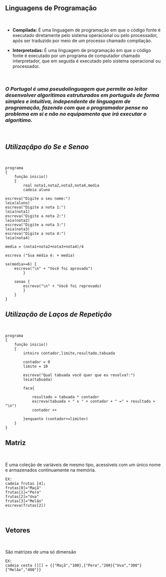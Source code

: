 ## **Linguagens de Programação**

<br>

- **Compilada:** É uma linguagem de programação em que o código fonte é executado diretamente pelo sistema operacional ou pelo processador, após ser traduzido por meio de um processo chamado compilação.

- **Interpretadas:** É uma linguagem de programação em que o código fonte é executado por um programa de computador chamado interpretador, que em seguida é executado pelo sistema operacional ou processador.

<br>

### _O Portugol é uma pseudolinguagem que permite ao leitor desenvolver algoritimos estruturados em português de forma simples e intuitiva, independente de linguagem de programação, fazendo com que o programador pense no problema em si e não no equipamento que irá executar o algoritimo._

<br>

## _Utilizaçãpo do Se e Senao_

<br>

    programa 
    {
        função inicio() 
        {
            real nota1,nota2,nota3,nota4,media
            cadeia aluno

    escreva("Digite o seu nome:")
    leia(aluno)
    escreva("Digite a nota 1:")
    leia(nota1)
    escreva("Digite a nota 2:")
    leia(nota2)
    escreva("Digite a nota 3:")
    leia(nota3)
    escreva("Digite a nota 4:")
    leia(nota4)

    media = (nota1+nota2+nota3+nota4)/4

    escreva ("Sua média é: + media)

    se(media>=6) {
        escreva("\n" + "Você foi aprovado")
            }
        
        senao {
            escreva("\n" + "Você foi reprovado)
            }
        }
    }

## _Utilização de Laços de Repetição_

<br>

    programa 
    {
        função inicio() 
        {
            inteiro contador,limite,resultado,tabuada

            contador = 0
            limite = 10

            escreva("Qual tabuada você quer que eu resolva?:")
            leia(tabuada)

            faca{

                resultado = tabuada * contador
                escreva(tabuada + " x " + contador + " =" + resultado + "\n")
                contador ++

            }enquanto (contador<=limite>)
        }
    }

## **Matriz**

<br>

É uma coleção de variáveis de mesmo tipo, acessíveis com um único nome e armazenados continuamente na memória.

    EX: 
    cadeia frutas [4];
    frutas[0]="Maçã"
    frutas[1]="Pera"
    frutas[2]="Uva"
    frutas[3]="Melão"
    escreva(frutas[2])

<br>

## **Vetores**

<br>

São matrizes de uma só dimensão
<br>

    EX:
    cadeia cesta [][] = {{"Maçã","100},{"Pera","200}{"Uva","300"}{"Melão","400"}}


